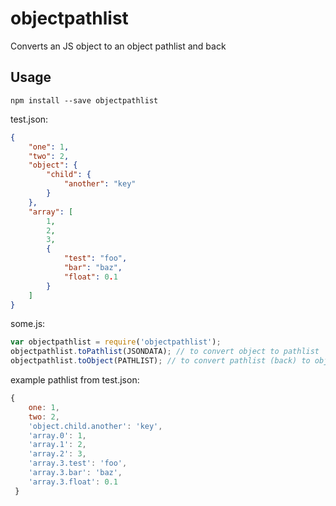# objectpathlist
Converts an JS object to an object pathlist and back

## Usage
```shell
npm install --save objectpathlist
```

test.json:
```JSON
{
    "one": 1,
    "two": 2, 
    "object": {
        "child": {
            "another": "key"
        }
    },
    "array": [
        1,
        2,
        3, 
        {
            "test": "foo",
            "bar": "baz",
            "float": 0.1
        }
    ]
}
```

some.js:
```JavaScript
var objectpathlist = require('objectpathlist');
objectpathlist.toPathlist(JSONDATA); // to convert object to pathlist
objectpathlist.toObject(PATHLIST); // to convert pathlist (back) to object
```

example pathlist from test.json:
```JavaScript
{ 
    one: 1,
    two: 2,
    'object.child.another': 'key',
    'array.0': 1,
    'array.1': 2,
    'array.2': 3,
    'array.3.test': 'foo',
    'array.3.bar': 'baz',
    'array.3.float': 0.1 
 }
```